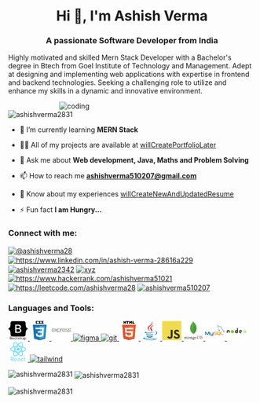 <h1 align="center">Hi 👋, I'm Ashish Verma</h1>
<h3 align="center">A passionate Software Developer from India</h3>
<p>Highly motivated and skilled Mern Stack Developer with a Bachelor's degree in Btech from Goel Institute of Technology and Management. Adept at designing and implementing web applications with expertise in frontend and backend technologies. Seeking a challenging role to utilize and enhance my skills in a dynamic and innovative environment. </p>
<img align="right" alt="coding" width="400" src="https://i.pinimg.com/originals/54/e3/7d/54e37d8074ebcde1d96c77d7b2a7f310.gif">
<p align="left"> <img src="https://komarev.com/ghpvc/?username=ashishverma2831&label=Profile%20views&color=0e75b6&style=flat" alt="ashishverma2831" /> </p>

- 🌱 I’m currently learning **MERN Stack**

- 👨‍💻 All of my projects are available at [willCreatePortfolioLater](willCreatePortfolioLater)

- 💬 Ask me about **Web development, Java, Maths and Problem Solving**

- 📫 How to reach me **ashishverma510207@gmail.com**

- 📄 Know about my experiences [willCreateNewAndUpdatedResume](willCreateNewAndUpdatedResume)

- ⚡ Fun fact **I am Hungry...**

<h3 align="left">Connect with me:</h3>
<p align="left">
<a href="https://dev.to/@ashishverma28" target="blank"><img align="center" src="https://raw.githubusercontent.com/rahuldkjain/github-profile-readme-generator/master/src/images/icons/Social/devto.svg" alt="@ashishverma28" height="30" width="40" /></a>
<a href="https://linkedin.com/in/https://www.linkedin.com/in/ashish-verma-28616a229" target="blank"><img align="center" src="https://raw.githubusercontent.com/rahuldkjain/github-profile-readme-generator/master/src/images/icons/Social/linked-in-alt.svg" alt="https://www.linkedin.com/in/ashish-verma-28616a229" height="30" width="40" /></a>
<a href="https://instagram.com/ashishverma2342" target="blank"><img align="center" src="https://raw.githubusercontent.com/rahuldkjain/github-profile-readme-generator/master/src/images/icons/Social/instagram.svg" alt="ashishverma2342" height="30" width="40" /></a>
<a href="https://www.youtube.com/c/xyz" target="blank"><img align="center" src="https://raw.githubusercontent.com/rahuldkjain/github-profile-readme-generator/master/src/images/icons/Social/youtube.svg" alt="xyz" height="30" width="40" /></a>
<a href="https://www.hackerrank.com/https://www.hackerrank.com/ashishverma51021" target="blank"><img align="center" src="https://raw.githubusercontent.com/rahuldkjain/github-profile-readme-generator/master/src/images/icons/Social/hackerrank.svg" alt="https://www.hackerrank.com/ashishverma51021" height="30" width="40" /></a>
<a href="https://www.leetcode.com/https://leetcode.com/ashishverma28" target="blank"><img align="center" src="https://raw.githubusercontent.com/rahuldkjain/github-profile-readme-generator/master/src/images/icons/Social/leet-code.svg" alt="https://leetcode.com/ashishverma28" height="30" width="40" /></a>
<a href="https://auth.geeksforgeeks.org/user/ashishverma510207" target="blank"><img align="center" src="https://raw.githubusercontent.com/rahuldkjain/github-profile-readme-generator/master/src/images/icons/Social/geeks-for-geeks.svg" alt="ashishverma510207" height="30" width="40" /></a>
</p>

<h3 align="left">Languages and Tools:</h3>
<p align="left"> <a href="https://getbootstrap.com" target="_blank" rel="noreferrer"> <img src="https://raw.githubusercontent.com/devicons/devicon/master/icons/bootstrap/bootstrap-plain-wordmark.svg" alt="bootstrap" width="40" height="40"/> </a> <a href="https://www.w3schools.com/css/" target="_blank" rel="noreferrer"> <img src="https://raw.githubusercontent.com/devicons/devicon/master/icons/css3/css3-original-wordmark.svg" alt="css3" width="40" height="40"/> </a> <a href="https://expressjs.com" target="_blank" rel="noreferrer"> <img src="https://raw.githubusercontent.com/devicons/devicon/master/icons/express/express-original-wordmark.svg" alt="express" width="40" height="40"/> </a> <a href="https://www.figma.com/" target="_blank" rel="noreferrer"> <img src="https://www.vectorlogo.zone/logos/figma/figma-icon.svg" alt="figma" width="40" height="40"/> </a> <a href="https://git-scm.com/" target="_blank" rel="noreferrer"> <img src="https://www.vectorlogo.zone/logos/git-scm/git-scm-icon.svg" alt="git" width="40" height="40"/> </a> <a href="https://www.w3.org/html/" target="_blank" rel="noreferrer"> <img src="https://raw.githubusercontent.com/devicons/devicon/master/icons/html5/html5-original-wordmark.svg" alt="html5" width="40" height="40"/> </a> <a href="https://www.java.com" target="_blank" rel="noreferrer"> <img src="https://raw.githubusercontent.com/devicons/devicon/master/icons/java/java-original.svg" alt="java" width="40" height="40"/> </a> <a href="https://developer.mozilla.org/en-US/docs/Web/JavaScript" target="_blank" rel="noreferrer"> <img src="https://raw.githubusercontent.com/devicons/devicon/master/icons/javascript/javascript-original.svg" alt="javascript" width="40" height="40"/> </a> <a href="https://www.mongodb.com/" target="_blank" rel="noreferrer"> <img src="https://raw.githubusercontent.com/devicons/devicon/master/icons/mongodb/mongodb-original-wordmark.svg" alt="mongodb" width="40" height="40"/> </a> <a href="https://www.mysql.com/" target="_blank" rel="noreferrer"> <img src="https://raw.githubusercontent.com/devicons/devicon/master/icons/mysql/mysql-original-wordmark.svg" alt="mysql" width="40" height="40"/> </a> <a href="https://nodejs.org" target="_blank" rel="noreferrer"> <img src="https://raw.githubusercontent.com/devicons/devicon/master/icons/nodejs/nodejs-original-wordmark.svg" alt="nodejs" width="40" height="40"/> </a> <a href="https://reactjs.org/" target="_blank" rel="noreferrer"> <img src="https://raw.githubusercontent.com/devicons/devicon/master/icons/react/react-original-wordmark.svg" alt="react" width="40" height="40"/> </a> <a href="https://tailwindcss.com/" target="_blank" rel="noreferrer"> <img src="https://www.vectorlogo.zone/logos/tailwindcss/tailwindcss-icon.svg" alt="tailwind" width="40" height="40"/> </a> </p>

<p><img align="left" src="https://github-readme-stats.vercel.app/api/top-langs?username=ashishverma2831&show_icons=true&locale=en&layout=compact" alt="ashishverma2831" /></p>

<p>&nbsp;<img align="center" src="https://github-readme-stats.vercel.app/api?username=ashishverma2831&show_icons=true&locale=en" alt="ashishverma2831" /></p>

<p><img align="center" src="https://github-readme-streak-stats.herokuapp.com/?user=ashishverma2831&" alt="ashishverma2831" /></p>
